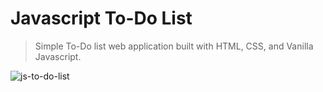 # Javascript To-Do List

> Simple To-Do list web application built with HTML, CSS, and Vanilla Javascript.

![js-to-do-list](https://github.com/user-attachments/assets/f5fb95b2-d603-4ffb-b1bb-a24ac755dbe5)



